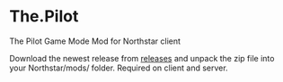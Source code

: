 # The.Pilot
 The Pilot Game Mode Mod for Northstar client
 
 Download the newest release from [releases](https://github.com/Bolexle/The.Pilot/releases) and unpack the zip file into your Northstar/mods/ folder.
 Required on client and server.
